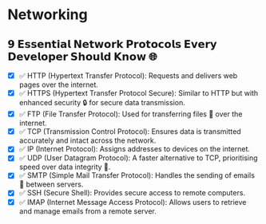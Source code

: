 # Networking

## 𝟵 𝗘𝘀𝘀𝗲𝗻𝘁𝗶𝗮𝗹 𝗡𝗲𝘁𝘄𝗼𝗿𝗸 𝗣𝗿𝗼𝘁𝗼𝗰𝗼𝗹𝘀 𝗘𝘃𝗲𝗿𝘆 𝗗𝗲𝘃𝗲𝗹𝗼𝗽𝗲𝗿 𝗦𝗵𝗼𝘂𝗹𝗱 𝗞𝗻𝗼𝘄 🌐

- [x] ✅ HTTP (Hypertext Transfer Protocol): Requests and delivers web pages over the internet.
- [x] ✅ HTTPS (Hypertext Transfer Protocol Secure): Similar to HTTP but with enhanced security 🔒 for secure data transmission.
- [x] ✅ FTP (File Transfer Protocol): Used for transferring files 📁 over the internet.
- [x] ✅ TCP (Transmission Control Protocol): Ensures data is transmitted accurately and intact across the network.
- [x] ✅ IP (Internet Protocol): Assigns addresses to devices on the internet.
- [x] ✅ UDP (User Datagram Protocol): A faster alternative to TCP, prioritising speed over data integrity 🚀.
- [x] ✅ SMTP (Simple Mail Transfer Protocol): Handles the sending of emails 📧 between servers.
- [x] ✅ SSH (Secure Shell): Provides secure access to remote computers.
- [x] ✅ IMAP (Internet Message Access Protocol): Allows users to retrieve and manage emails from a remote server.

